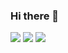 ### Hi there 👋

<img src="https://img.shields.io/badge/Spring-6DB33F?style=for-the-badge&logo=Spring&logoColor=white">
<img src="https://img.shields.io/badge/tistory?style=for-the-badge&logo=tistory&logoColor=white">
<a href="https://computer-life.tistory.com/" target="_blank"><img src="https://img.shields.io/badge/FF6000?style=flat&logo=tistory&logoColor=ffffff"/></a>

